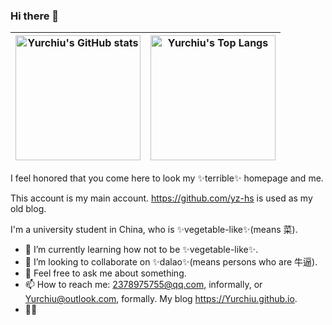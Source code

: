 ### Hi there 👋


|<img src="https://github-readme-stats.vercel.app/api?username=pmlrin&theme=radical&show_icons=true" alt="Yurchiu's GitHub stats" height="200px" />|<img src="https://github-readme-stats.vercel.app/api/top-langs/?username=pmlrin&&layout=compact&theme=radical" alt="Yurchiu's Top Langs" height="200px" />|
| :--: | :--: |

I feel honored that you come here to look my ✨terrible✨ homepage and me.

This account is my main account. <https://github.com/yz-hs> is used as my old blog.

I'm a university student in China, who is ✨vegetable-like✨(means 菜).

- 🌱 I’m currently learning how not to be ✨vegetable-like✨.
- 👯 I’m looking to collaborate on ✨dalao✨(means persons who are 牛逼).
- 💬 Feel free to ask me about something.
- 📫 How to reach me: 2378975755@qq.com, informally, or Yurchiu@outlook.com, formally. My blog https://Yurchiu.github.io.
- 🏳️‍⚧️

